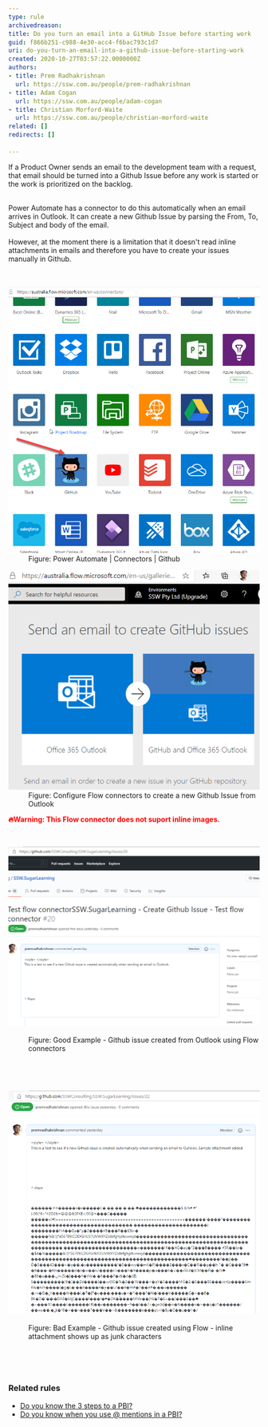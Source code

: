 ```yaml
---
type: rule
archivedreason: 
title: Do you turn an email into a GitHub Issue before starting work
guid: f866b251-c988-4e30-acc4-f6bac793c1d7
uri: do-you-turn-an-email-into-a-github-issue-before-starting-work
created: 2020-10-27T03:57:22.0000000Z
authors:
- title: Prem Radhakrishnan
  url: https://ssw.com.au/people/prem-radhakrishnan
- title: Adam Cogan
  url: https://ssw.com.au/people/adam-cogan
- title: Christian Morford-Waite
  url: https://ssw.com.au/people/christian-morford-waite
related: []
redirects: []

---
```



​​​​If a Product Owner sends an email to the development team with a request, that email should be turned into a Github Issue before any work is started or the work is prioritized on the backlog. <div><br></div><div>Power Automate has a connector to do this automatically when an email arrives in Outlook. It can create a new Github Issue by parsing the From, To, Subject and body of the email. </div><div><br></div><div>However, at the moment there is a limitation that it doesn't read inline attachments in emails and therefore you have to create your issues manually in Github.<br></div>
<br><excerpt class='endintro'></excerpt><br>
<div><dl class="image"><dt>
         <img src="email-to-github-issue2.png" alt="In Power Automate choose Github" style="width:800px;" />
      </dt><dd>Figure: Power Automate | Connectors | Github<br></dd></dl><dl class="image"><dt>
         <img src="email-to-github-issue1.png" alt="Use Flow connectors in Power Automate to create a new Github Issue from Outlook" />
      </dt><dd>​​Figure: Configure Flow connectors to create a new Github Issue from Outlook<br></dd></dl><p style="font-weight:bold;color:red;">🔥Warning: This Flow connector does not suport inline images.​</p><p style="font-weight:bold;color:red;"> 
      <br> 
   </p><dl class="goodImage"><dt>
         <img src="email-to-github-issue3.png" alt="Good Example - Github issue created automatically from Outlook" />
      </dt> ​ 
      <dd>Figure: Good Example - Github issue created from Outlook ​using Flow connectors <br></dd></dl>​ 
   <p></p> ​<br>
   <dl class="badImage"><dt>
         <img src="email-to-github-issue.png" alt="Bad Example - inline attachment shows up as junk characters" />
      </dt> ​ 
      <dd>Figure: Bad Example - Github issue created using Flow - inline attachment shows up as junk characters<br></dd></dl><p>
      <br>
   </p>​ 
   <h3>​Related rules<br></h3><ul><li> ​ 
         <a href="/_layouts/15/FIXUPREDIRECT.ASPX?WebId=3dfc0e07-e23a-4cbb-aac2-e778b71166a2&TermSetId=07da3ddf-0924-4cd2-a6d4-a4809ae20160&TermId=2c4dfc14-8084-4277-ae5e-7f5f692e4065">Do you know the 3 steps to a PBI?</a> </li><li>
         <a href="/_layouts/15/FIXUPREDIRECT.ASPX?WebId=3dfc0e07-e23a-4cbb-aac2-e778b71166a2&TermSetId=07da3ddf-0924-4cd2-a6d4-a4809ae20160&TermId=efd6c91e-7cc5-4473-a299-9104c8fd6e0d">Do you know when you use @ mentions in a PBI?</a><br> </li></ul>​<br><br></div>


